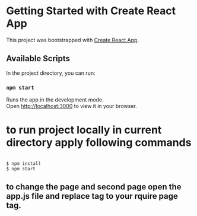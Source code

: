 # Getting Started with Create React App

This project was bootstrapped with [Create React App](https://github.com/facebook/create-react-app).

## Available Scripts

In the project directory, you can run:

### `npm start`

Runs the app in the development mode.\
Open [http://localhost:3000](http://localhost:3000) to view it in your browser.

# to run project locally in current directory apply following commands

```

$ npm install
$ npm start

```

## to change the page and second page open the app.js file and replace <page1 /> tag to your rquire page tag.
